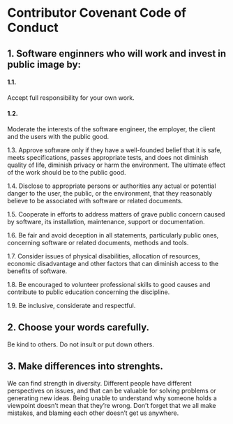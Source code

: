 # Contributor Covenant Code of Conduct

## 1. Software enginners who will work and invest in public image by:

#### 1.1.
 Accept full responsibility for your own work.

#### 1.2.
 Moderate the interests of the software engineer, the employer, the client and the users with the public good.

1.3. 
 Approve software only if they have a well-founded belief that it is safe, meets specifications, passes appropriate tests, and does not diminish quality of life, diminish privacy or harm the environment. The ultimate effect of the work should be to the public good.

1.4. 
 Disclose to appropriate persons or authorities any actual or potential danger to the user, the public, or the environment, that they reasonably believe to be associated with software or related documents.

1.5. 
 Cooperate in efforts to address matters of grave public concern caused by software, its installation, maintenance, support or documentation.

1.6. 
 Be fair and avoid deception in all statements, particularly public ones, concerning software or related documents, methods and tools.

1.7. 
Consider issues of physical disabilities, allocation of resources, economic disadvantage and other factors that can diminish access to the benefits of software.

1.8.
Be encouraged to volunteer professional skills to good causes and contribute to public education concerning the discipline.

1.9.
Be inclusive, considerate and respectful.

## 2. Choose your words carefully.
Be kind to others. Do not insult or put down others.

## 3. Make differences into strenghts.
We can find strength in diversity. Different people have different perspectives on issues, and that can be valuable for solving problems or generating new ideas. Being unable to understand why someone holds a viewpoint doesn’t mean that they’re wrong. Don’t forget that we all make mistakes, and blaming each other doesn’t get us anywhere.




